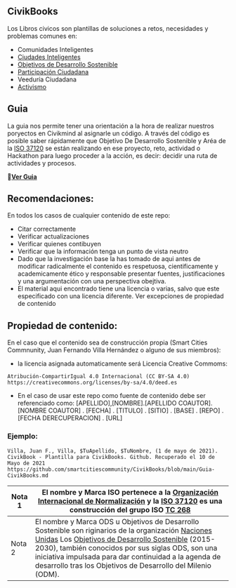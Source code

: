## CivikBooks
Los Libros civicos son plantillas de soluciones a retos, necesidades y problemas comunes en:

 - Comunidades Inteligentes
 - [Ciudades Inteligentes](https://es.wikipedia.org/wiki/Ciudad_inteligente)
 - [Objetivos de Desarrollo Sostenible](https://es.wikipedia.org/wiki/Objetivos_de_Desarrollo_Sostenible)
 - [Participación Ciudadana](https://es.wikipedia.org/wiki/Participaci%C3%B3n_ciudadana)
 - Veeduría Ciudadana
 - [Activismo](https://es.wikipedia.org/wiki/Activismo)

## Guia

La guia nos permite tener una orientación a la hora de realizar nuestros poryectos en Civikmind al asignarle un código. A través del código es posible saber rápidamente que Objetivo De Desarrollo Sostenible y Aréa de la [ISO 37120](https://es.wikipedia.org/wiki/ISO_37120)  se están realizando en ese proyecto, reto, actividad o Hackathon para luego proceder a la acción, es decir: decidir una ruta de actividades y procesos.

:large_orange_diamond:[**Ver Guia**](https://github.com/smartcitiescommunity/CivikBooks/blob/main/Guia-CivikBooks.md)

## Recomendaciones:

En todos los casos de cualquier contenido de este repo:

- Citar correctamente
- Verificar actualizaciones
- Verificar quienes contibuyen
- Verificar que la información tenga un punto de vista neutro
- Dado que la investigación base la has tomado de aqui antes de modificar radicalmente el contenido es respetuosa, cientificamente y academicamente ético y responsable presentar fuentes, justificaciones y una argumentación con una perspectiva obejtiva.
- El material aqui encontrado tiene una licencia o varias, salvo que este especificado con una licencia diferente. Ver excepciones de propiedad de contenido

## Propiedad de contenido:

En el caso que el contenido sea de construcción propia (Smart Cities Commnunity, Juan Fernando Villa Hernández o alguno de sus miembros):
-  la licencia asignada automaticamente será Licencia Creative Commoms: 
```
Atribución-CompartirIgual 4.0 Internacional (CC BY-SA 4.0) https://creativecommons.org/licenses/by-sa/4.0/deed.es
```
- En el caso de usar este repo como fuente de contenido debe ser referenciado como: 
[APELLIDO],[NOMBRE].[APELLIDO COAUTOR].[NOMBRE COAUTOR] . [FECHA] . [TITULO] . [SITIO] . [BASE] . [REPO] . [FECHA DERECUPERACION] . [URL]

### Ejemplo:
```
Villa, Juan F., Villa, $TuApellido, $TuNombre, (1 de mayo de 2021). CivikBook - Plantilla para CivikBooks. Github. Recuperado el 10 de Mayo de 2021 https://github.com/smartcitiescommunity/CivikBooks/blob/main/Guia-CivikBooks.md
```

| Nota 1|El nombre y Marca ISO pertenece a la [Organización Internacional de Normalización](https://www.iso.org/home.html) y la [ISO 37120](https://es.wikipedia.org/wiki/ISO_37120) es una construcción del grupo ISO [TC 268](https://www.iso.org/committee/656906/x/catalogue/)  |
|------------ | -------------|
| Nota 2| El nombre y Marca ODS u Objetivos de Desarrollo Sostenible son riginarios de la organización [Naciones Unidas](https://www.un.org/sustainabledevelopment/es/) Los [Objetivos de Desarrollo Sostenible](https://es.wikipedia.org/wiki/Objetivos_de_Desarrollo_Sostenible) (2015-2030), también conocidos por sus siglas ODS, son una iniciativa impulsada para dar continuidad a la agenda de desarrollo tras los Objetivos de Desarrollo del Milenio (ODM).|
